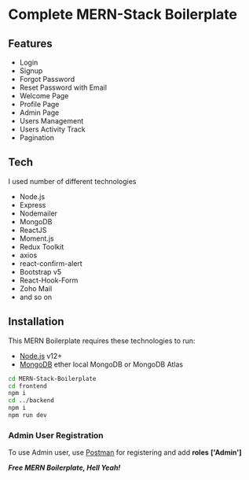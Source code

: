 # Complete MERN-Stack Boilerplate

## Features

- Login
- Signup
- Forgot Password
- Reset Password with Email
- Welcome Page
- Profile Page
- Admin Page
- Users Management
- Users Activity Track
- Pagination

## Tech

I used number of different technologies

- Node.js
- Express
- Nodemailer
- MongoDB
- ReactJS
- Moment.js
- Redux Toolkit
- axios
- react-confirm-alert
- Bootstrap v5
- React-Hook-Form
- Zoho Mail
- and so on

## Installation

This MERN Boilerplate requires these technologies to run:

- [Node.js](https://nodejs.org/) v12+
- [MongoDB](https://mongodb.com/) ether local MongoDB or MongoDB Atlas

```sh
cd MERN-Stack-Boilerplate
cd frontend
npm i
cd ../backend
npm i
npm run dev
```

### Admin User Registration

To use Admin user, use [Postman](https://postman.com) for registering and add **roles** **['Admin']**

**_Free MERN Boilerplate, Hell Yeah!_**
